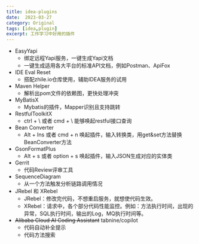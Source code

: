 ```yaml
---
title: idea-plugins
date:  2023-03-27
category: Original
tags: [idea,plugin]
excerpt: 工作学习中好用的插件
---
```


- EasyYapi
  - 绑定远程Yapi服务，一键生成Yapi文档
  - 一键生成适用各大平台的标准API文档，例如Postman、ApiFox
- IDE Eval Reset
  - 搭配zhile.io仓库使用，辅助IDEA服务的试用
- Maven Helper
  - 解析出pom文件的依赖图，更快处理冲突
- MyBatisX
  - Mybatis的插件，Mapper识别且支持跳转
- RestfulToolkitX
  - ctrl + \ 或者 cmd + \ 能够唤起restful接口查询
- Bean Converter
  - Alt + Ins 或者 cmd + n 唤起插件，输入转换类，用get&set方法替换BeanConverter方法
- GsonFormatPlus
  - Alt + s 或者 option + s 唤起插件，输入JSON生成对应的实体类
- Gerrit
  - 代码Review评审工具
- SequenceDiagram
  - 从一个方法触发分析链路调用情况
- JRebel 和 XRebel
  - JRebel：修改完代码，不想重启服务，就想使代码生效。
  - XRebel：请求中，各个部分代码性能监控。例如：方法执行时间，出现的异常，SQL执行时间，输出的Log，MQ执行时间等。
- ~~Alibaba Cloud AI Coding Assistant~~ tabnine/copilot
  - 代码自动补全提示
  - 代码方法搜索
